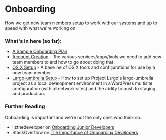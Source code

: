 # Onboarding

How we get new team members setup to work with our systems and up to speed with what we're working on.

### What's in here (so far):
-  [A Sample Onboarding Plan](/staffing/onboarding/onboarding-plan.md)
-  [Account Creation](/staffing/onboarding/accounts.md) - The various services/apps/tools we need to add new team members to and how to go about doing that.
-  [OS X Setup](/staffing/onboarding/os-x-setup.md) - A baseline of OS X tools and configurations for use by a new team member.
-  [Largo-umbrella Setup](/staffing/onboarding/largo-umbrella-setup.md) - How to set up Project Largo's largo-umbrella project as a local development environment in a WordPress multisite configuration (with all network sites) and the ability to push to staging and production.

### Further Reading

Onboarding is important and we're not the only ones who think so.

- lizthedeveloper on [Onboarding Junior Developers](http://lizthedeveloper.com/onboarding-junior-developers)
- StackOverflow on [The Importance of Onboarding Developers](http://blog.careers.stackoverflow.com/2014/04/16/the-importance-of-onboarding-developers/)
